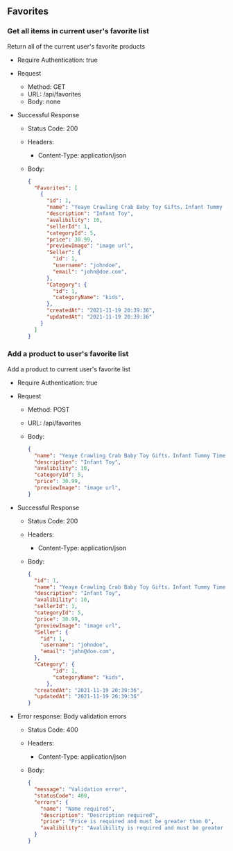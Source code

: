## Favorites

### Get all items in current user's favorite list

Return all of the current user's favorite products

* Require Authentication: true
* Request
  * Method: GET
  * URL: /api/favorites
  * Body: none

* Successful Response
  * Status Code: 200
  * Headers:
    * Content-Type: application/json
  * Body:

    ```json
    {
      "Favorites": [
        {
          "id": 1,
          "name": "Yeaye Crawling Crab Baby Toy Gifts，Infant Tummy Time Toys",
          "description": "Infant Toy",
          "avalibility": 10,
          "sellerId": 1,
          "categoryId": 5,
          "price": 30.99,
          "previewImage": "image url",
          "Seller": {
            "id": 1,
            "username": "johndoe",
            "email": "john@doe.com",
          },
          "Category": {
            "id": 1,
            "categoryName": "kids",
          },
          "createdAt": "2021-11-19 20:39:36",
          "updatedAt": "2021-11-19 20:39:36"
        }
      ]
    }
    ```


### Add a product to user's favorite list

Add a product to current user's favorite list

* Require Authentication: true
* Request
  * Method: POST
  * URL: /api/favorites
  * Body:

    ```json
    {
      "name": "Yeaye Crawling Crab Baby Toy Gifts，Infant Tummy Time Toys",
      "description": "Infant Toy",
      "avalibility": 10,
      "categoryId": 5,
      "price": 30.99,
      "previewImage": "image url",
    }
    ```

* Successful Response
  * Status Code: 200
  * Headers:
    * Content-Type: application/json
  * Body:

    ```json
    {
      "id": 1,
      "name": "Yeaye Crawling Crab Baby Toy Gifts，Infant Tummy Time Toys",
      "description": "Infant Toy",
      "avalibility": 10,
      "sellerId": 1,
      "categoryId": 5,
      "price": 30.99,
      "previewImage": "image url",
      "Seller": {
        "id": 1,
        "username": "johndoe",
        "email": "john@doe.com",
      },
      "Category": {
            "id": 1,
            "categoryName": "kids",
          },
      "createdAt": "2021-11-19 20:39:36",
      "updatedAt": "2021-11-19 20:39:36"
    }
    ```

* Error response: Body validation errors
  * Status Code: 400
  * Headers:
    * Content-Type: application/json
  * Body:

    ```json
    {
      "message": "Validation error",
      "statusCode": 400,
      "errors": {
        "name": "Name required",
        "description": "Description required",
        "price": "Price is required and must be greater than 0",
        "avalibility": "Avalibility is required and must be greater than 0"
      }
    }
    ```
